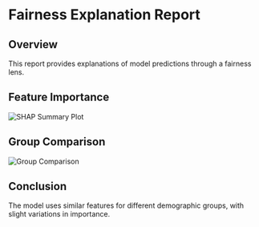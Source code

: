 # Fairness Explanation Report

## Overview

This report provides explanations of model predictions through a fairness lens.

## Feature Importance

![SHAP Summary Plot](plots/shap_summary.png)

## Group Comparison

![Group Comparison](plots/group_comparison.png)

## Conclusion

The model uses similar features for different demographic groups, with slight variations in importance.
